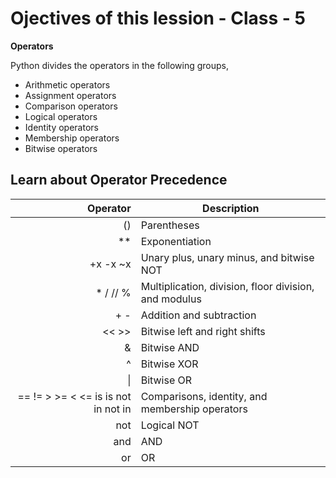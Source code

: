 # Ojectives of this lession - Class - 5

**Operators**

Python divides the operators in the following groups,

<ul>
<li>Arithmetic operators</li>
<li>Assignment operators</li>
<li>Comparison operators</li>
<li>Logical operators</li>
<li>Identity operators</li>
<li>Membership operators</li>
<li>Bitwise operators</li>
</ul>

## Learn about Operator Precedence

| Operator   |   Description  |
|-----------:|----------------|
| ()	| Parentheses |
| **	| Exponentiation |
| +x  -x  ~x	| Unary plus, unary minus, and bitwise NOT |
| * /  //  %	| Multiplication, division, floor division, and modulus |
| + - | Addition and subtraction |
| <<  >>	| Bitwise left and right shifts |
| &	 | Bitwise AND |
| ^	 | Bitwise XOR |
| \|	 | Bitwise OR  |
| ==  !=  >  >=  <  <=  is  is not  in  not in 	| Comparisons, identity, and membership operators |
| not	| Logical NOT |
| and	| AND |
| or	| OR  |
